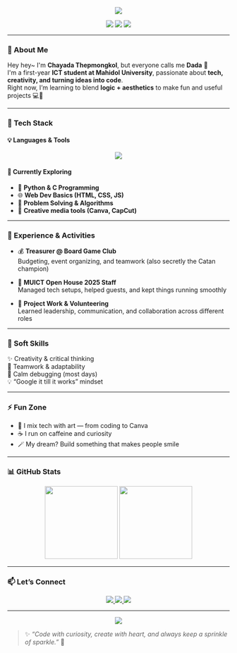 <!-- Banner Section -->
<p align="center">
  <img src="https://capsule-render.vercel.app/api?type=waving&color=0:2a1b97,50:b25fff,100:ff40cb&height=200&section=header&text=Hi%20I'm%20Dada!🌸&fontSize=45&fontAlignY=35&fontColor=ffffff&desc=Creative%20Coder%20|%20ICT%20Student%20|%20Tech%20Dreamer&descAlignY=55&descAlign=50" />
</p>

<!-- Badges -->
<p align="center">
  <img src="https://img.shields.io/badge/💻-ICT%20Student-1a29be?style=flat-square" />
  <img src="https://img.shields.io/badge/🎨-Creative%20Thinker-b25fff?style=flat-square" />
  <img src="https://img.shields.io/badge/☕-Fueled%20by%20Caffeine-FF9DE6?style=flat-square" />
</p>

---

### 🌈 About Me  
Hey hey~ I'm **Chayada Thepmongkol**, but everyone calls me **Dada** 💫  
I'm a first-year **ICT student at Mahidol University**, passionate about **tech, creativity, and turning ideas into code**.  
Right now, I’m learning to blend **logic + aesthetics** to make fun and useful projects 💻🎨  

---

### 🚀 Tech Stack  
#### 💡 Languages & Tools  
<p align="center">
  <img src="https://skillicons.dev/icons?i=python,c,vscode,illustrator,github" />
</p>

#### 🌱 Currently Exploring  
- 🐍 **Python & C Programming**  
- 🌐 **Web Dev Basics (HTML, CSS, JS)**  
- 🧩 **Problem Solving & Algorithms**  
- 🎥 **Creative media tools (Canva, CapCut)**  

---

### 💼 Experience & Activities  
- 💰 **Treasurer @ Board Game Club**  
  Budgeting, event organizing, and teamwork (also secretly the Catan champion)  

- 🏫 **MUICT Open House 2025 Staff**  
  Managed tech setups, helped guests, and kept things running smoothly

- 🧠 **Project Work & Volunteering**  
  Learned leadership, communication, and collaboration across different roles  

---

### 💬 Soft Skills  
✨ Creativity & critical thinking  
🤝 Teamwork & adaptability  
🧘 Calm debugging (most days)  
💡 “Google it till it works” mindset  

---

### ⚡ Fun Zone  
- 🎨 I mix tech with art — from coding to Canva  
- ☕ I run on caffeine and curiosity  
- 🪄 My dream? Build something that makes people smile  

---

### 📊 GitHub Stats  
<p align="center">
  <img src="https://github-readme-stats.vercel.app/api?username=gonnasleep29&show_icons=true&theme=radical&hide_border=true" height="165" />
  <img src="https://streak-stats.demolab.com?user=gonnasleep29&theme=radical&hide_border=true" height="165" />
</p>

---

### 📫 Let’s Connect  
<p align="center">
  <a href="mailto:Chayada.dada2549@gmail.com">
    <img src="https://img.shields.io/badge/Email-Chayada.dada2549%40gmail.com-50aaff?style=for-the-badge&logo=gmail&logoColor=white"/>
  </a>
  <a href="https://github.com/gonnasleep29">
    <img src="https://img.shields.io/badge/GitHub-Dada-ff76c9?style=for-the-badge&logo=github"/>
  </a>
  <a href=target="https://drive.google.com/file/d/1-J0o4TiqffV32jhNP9wciZWyb1FbV9gy/view">
    <img src="https://img.shields.io/badge/Resume-ff5885?style=for-the-badge&logo=adobeacrobatreader&logoColor=white"/>
  </a>
</p>

---

<p align="center">
  <img src="https://capsule-render.vercel.app/api?type=waving&color=0:ffe25f,50:ff820c,100:ff368a&height=120&section=footer" />
</p>

> ✨ *“Code with curiosity, create with heart, and always keep a sprinkle of sparkle.”* 🌷
